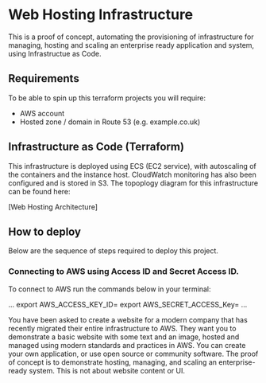 # Web Hosting Infrastructure

This is a proof of concept, automating the provisioning of infrastructure for managing, hosting and scaling an enterprise ready application and system, using Infrastructue as Code. 

## **Requirements**

To be able to spin up this terraform projects you will require:
* AWS account
* Hosted zone / domain in Route 53 (e.g. example.co.uk)

## Infrastructure as Code (Terraform)

This infrastructure is deployed using ECS (EC2 service), with autoscaling of the containers and the instance host. CloudWatch monitoring has also been configured and is stored in S3. The topoplogy diagram for this infrastructure can be found here:

[Web Hosting Architecture]

## How to deploy

Below are the sequence of steps required to deploy this project.

### Connecting to AWS using Access ID and Secret Access ID.

To connect to AWS run the commands below in your terminal:

...
export AWS_ACCESS_KEY_ID=<your access key ID>
export AWS_SECRET_ACCESS_Key=<you secrect access key>
...





You have been asked to create a website for a modern company that has recently migrated
their entire infrastructure to AWS. They want you to demonstrate a basic website with some text
and an image, hosted and managed using modern standards and practices in AWS.
You can create your own application, or use open source or community software. The proof of
concept is to demonstrate hosting, managing, and scaling an enterprise-ready system. This is
not about website content or UI.
